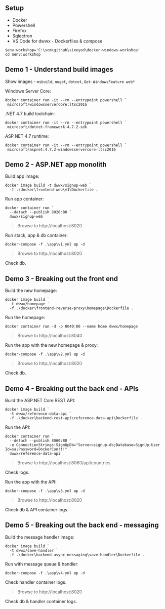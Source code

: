 
## Setup

- Docker
- Powershell
- Firefox
- Sqlectron
- VS Code for dwwx - Dockerfiles & compose

```
$env:workshop='C:\scm\github\sixeyed\docker-windows-workshop'
cd $env:workshop
```

## Demo 1 - Understand build images

Show images - `msbuild`, `nuget`, `dotnet`, `Get-WindowsFeature web*`

Windows Server Core:

```
docker container run -it --rm --entrypoint powershell `
 microsoft/windowsservercore:ltsc2016
```

.NET 4.7 build toolchain:

```
docker container run -it --rm --entrypoint powershell `
 microsoft/dotnet-framework:4.7.2-sdk
```

ASP.NET 4.7 runtime:

```
docker container run -it --rm --entrypoint powershell `
 microsoft/aspnet:4.7.2-windowsservercore-ltsc2016
```

## Demo 2 - ASP.NET app monolith

Build app image:

```
docker image build -t dwwx/signup-web `
  -f .\docker\frontend-web\v1\Dockerfile .
```

Run app container:

```
docker container run `
  --detach --publish 8020:80 `
  dwwx/signup-web
```
> Browse to http://localhost:8020

Run stack, app & db container:

```
docker-compose -f .\app\v1.yml up -d
```

> Browse to http://localhost:8020

Check db.


## Demo 3 - Breaking out the front end

Build the new homepage:

```
docker image build `
  -t dwwx/homepage `
  -f .\docker\frontend-reverse-proxy\homepage\Dockerfile .
```

Run the homepage:

```
docker container run -d -p 8040:80 --name home dwwx/homepage
```

> Browse to http://localhost:8040

Run the app with the new homepage & proxy:

```
docker-compose -f .\app\v2.yml up -d
```

> Browse to http://localhost:8020

Check db.


## Demo 4 - Breaking out the back end - APIs

Build the ASP.NET Core REST API:

```
docker image build `
  -t dwwx/reference-data-api `
  -f .\docker\backend-rest-api\reference-data-api\Dockerfile .
```

Run the API:

```
docker container run `
  --detach --publish 8060:80 `
  -e ConnectionStrings:SignUpDb="Server=signup-db;Database=SignUp;User Id=sa;Password=DockerCon!!!" `
  dwwx/reference-data-api
```

> Browse to http://localhost:8060/api/countries

Check logs.

Run the app with the API:

```
docker-compose -f .\app\v3.yml up -d
```

> Browse to http://localhost:8020

Check db & API container logs.


## Demo 5 - Breaking out the back end - messaging

Build the message handler image:

```
docker image build `
  -t dwwx/save-handler `
  -f .\docker\backend-async-messaging\save-handler\Dockerfile .
```

Run with message queue & handler:

```
docker-compose -f .\app\v4.yml up -d
```

Check handler container logs.

> Browse to http://localhost:8020

Check db & handler container logs.